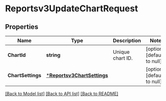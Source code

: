 # Reportsv3UpdateChartRequest

## Properties
Name | Type | Description | Notes
------------ | ------------- | ------------- | -------------
**ChartId** | **string** | Unique chart ID. | [optional] [default to null]
**ChartSettings** | [***Reportsv3ChartSettings**](reportsv3ChartSettings.md) |  | [optional] [default to null]

[[Back to Model list]](../README.md#documentation-for-models) [[Back to API list]](../README.md#documentation-for-api-endpoints) [[Back to README]](../README.md)

